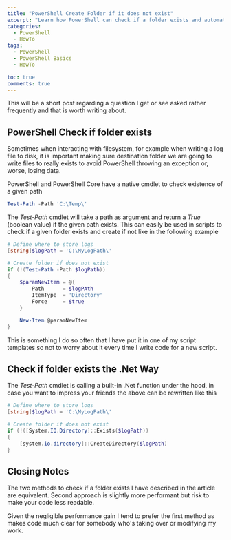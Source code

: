 ```yaml
---
title: "PowerShell Create Folder if it does not exist"
excerpt: "Learn how PowerShell can check if a folder exists and automatically create it if not."
categories:
  - PowerShell
  - HowTo
tags:
  - PowerShell
  - PowerShell Basics
  - HowTo

toc: true
comments: true
---
```


This will be a short post regarding a question I get or see asked rather frequently and that is worth writing about.

## PowerShell Check if folder exists

Sometimes when interacting with filesystem, for example when writing a log file to disk, it is important making sure destination folder we are going to write files to really exists to avoid PowerShell throwing an exception or, worse, losing data.

PowerShell and PowerShell Core have a native cmdlet to check existence of a given path

```powershell
Test-Path -Path 'C:\Temp\'
```

The *Test-Path* cmdlet will take a path as argument and return a *True* (boolean value) if the given path exists. This can easily be used in scripts to check if a given folder exists and create if not like in the following example

```powershell
# Define where to store logs
[string]$logPath = 'C:\MyLogPath\'

# Create folder if does not exist
if (!(Test-Path -Path $logPath))
{
    $paramNewItem = @{
        Path      = $logPAth
        ItemType  = 'Directory'
        Force     = $true
    }

    New-Item @paramNewItem
}
```

This is something I do so often that I have put it in one of my script templates so not to worry about it every time I write code for a new script.

## Check if folder exists the .Net Way

The *Test-Path* cmdlet is calling a built-in .Net function under the hood, in case you want to impress your friends the above can be rewritten like this

```powershell
# Define where to store logs
[string]$logPath = 'C:\MyLogPath\'

# Create folder if does not exist
if (!([System.IO.Directory]::Exists($logPath))
{
    [system.io.directory]::CreateDirectory($logPath)
}
```

## Closing Notes

The two methods to check if a folder exists I have described in the article are equivalent. Second approach is slightly more performant but risk to make your code less readable.

Given the negligible performance gain I tend to prefer the first method as makes code much clear for somebody who's taking over or modifying my work.
